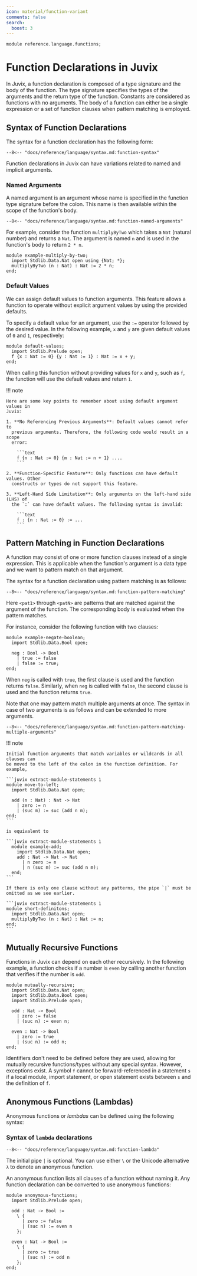 ```yaml
---
icon: material/function-variant
comments: false
search:
  boost: 3
---
```


```juvix hide
module reference.language.functions;
```

# Function Declarations in Juvix

In Juvix, a function declaration is composed of a type signature and the body of
the function. The type signature specifies the types of the arguments and the
return type of the function. Constants are considered as functions with no
arguments. The body of a function can either be a single expression or a set of
function clauses when pattern matching is employed.

## Syntax of Function Declarations

The syntax for a function declaration has the following form:

```text
--8<-- "docs/reference/language/syntax.md:function-syntax"
```

Function declarations in Juvix can have variations related to named and implicit
arguments.

### Named Arguments

A named argument is an argument whose name is specified in the function type
signature before the colon. This name is then available within the scope of the
function's body.

```text
--8<-- "docs/reference/language/syntax.md:function-named-arguments"
```

For example, consider the function `multiplyByTwo` which takes a `Nat` (natural
number) and returns a `Nat`. The argument is named `n` and is used in the
function's body to return `2 * n`.

```juvix extract-module-statements 1
module example-multiply-by-two;
  import Stdlib.Data.Nat open using {Nat; *};
  multiplyByTwo (n : Nat) : Nat := 2 * n;
end;
```

### Default Values

We can assign default values to function arguments. This feature allows a
function to operate without explicit argument values by using the provided
defaults.

To specify a default value for an argument, use the `:=` operator followed by
the desired value. In the following example, `x` and `y` are given default
values of `0` and `1`, respectively:


```juvix extract-module-statements 1
module default-values;
  import Stdlib.Prelude open;
  f {x : Nat := 0} {y : Nat := 1} : Nat := x + y;
end;
```


When calling this function without providing values for `x` and `y`, such as
`f`, the function will use the default values and return `1`.

!!! note

    Here are some key points to remember about using default argument values in
    Juvix:

    1. **No Referencing Previous Arguments**: Default values cannot refer to
      previous arguments. Therefore, the following code would result in a scope
      error:

        ```text
        f {n : Nat := 0} {m : Nat := n + 1} ....
        ```

    2. **Function-Specific Feature**: Only functions can have default values. Other
      constructs or types do not support this feature.

    3. **Left-Hand Side Limitation**: Only arguments on the left-hand side (LHS) of
      the `:` can have default values. The following syntax is invalid:

        ```text
        f : {n : Nat := 0} := ...
        ```

## Pattern Matching in Function Declarations

A function may consist of one or more function clauses instead of a single
expression. This is applicable when the function's argument is a data type and
we want to pattern match on that argument.

The syntax for a function declaration using pattern matching is as follows:

```text
--8<-- "docs/reference/language/syntax.md:function-pattern-matching"
```

Here `<pat1>` through `<patN>` are patterns that are matched against the
argument of the function. The corresponding body is evaluated when the pattern
matches.

For instance, consider the following function with two clauses:

```juvix extract-module-statements 1
module example-negate-boolean;
  import Stdlib.Data.Bool open;

  neg : Bool -> Bool
    | true := false
    | false := true;
end;
```

When `neg` is called with `true`, the first clause is used and the function
returns `false`. Similarly, when `neg` is called with `false`, the second clause
is used and the function returns `true`.

Note that one may pattern match multiple arguments at once. The syntax in case
of two arguments is as follows and can be extended to more arguments.

```text
--8<-- "docs/reference/language/syntax.md:function-pattern-matching-multiple-arguments"
```


!!! note

    Initial function arguments that match variables or wildcards in all clauses can
    be moved to the left of the colon in the function definition. For example,

    ```juvix extract-module-statements 1
    module move-to-left;
      import Stdlib.Data.Nat open;

      add (n : Nat) : Nat -> Nat
        | zero := n
        | (suc m) := suc (add n m);
    end;
    ```

    is equivalent to

    ```juvix extract-module-statements 1
      module example-add;
        import Stdlib.Data.Nat open;
        add : Nat -> Nat -> Nat
          | n zero := n
          | n (suc m) := suc (add n m);
      end;
    ```

    If there is only one clause without any patterns, the pipe `|` must be omitted as we see earlier.

    ```juvix extract-module-statements 1
    module short-definitons;
      import Stdlib.Data.Nat open;
      multiplyByTwo (n : Nat) : Nat := n;
    end;
    ```

## Mutually Recursive Functions

Functions in Juvix can depend on each other recursively. In the following
example, a function checks if a number is `even` by calling another function
that verifies if the number is `odd`.

```juvix extract-module-statements 3
module mutually-recursive;
  import Stdlib.Data.Nat open;
  import Stdlib.Data.Bool open;
  import Stdlib.Prelude open;

  odd : Nat -> Bool
    | zero := false
    | (suc n) := even n;

  even : Nat -> Bool
    | zero := true
    | (suc n) := odd n;
end;
```

Identifiers don't need to be defined before they are used, allowing for mutually
recursive functions/types without any special syntax. However, exceptions exist.
A symbol `f` cannot be forward-referenced in a statement `s` if a local module,
import statement, or open statement exists between `s` and the definition of
`f`.

## Anonymous Functions (Lambdas)

Anonymous functions or _lambdas_ can be defined using the following syntax:

### Syntax of `lambda` declarations

```text
--8<-- "docs/reference/language/syntax.md:function-lambda"
```

The initial pipe `|` is optional. You can use either `\` or the Unicode
alternative `λ` to denote an anonymous function.

An anonymous function lists all clauses of a function without naming it. Any
function declaration can be converted to use anonymous functions:

```juvix extract-module-statements 1
module anonymous-functions;
  import Stdlib.Prelude open;

  odd : Nat -> Bool :=
    \ {
      | zero := false
      | (suc n) := even n
    };

  even : Nat -> Bool :=
    \ {
      | zero := true
      | (suc n) := odd n
    };
end;
```
